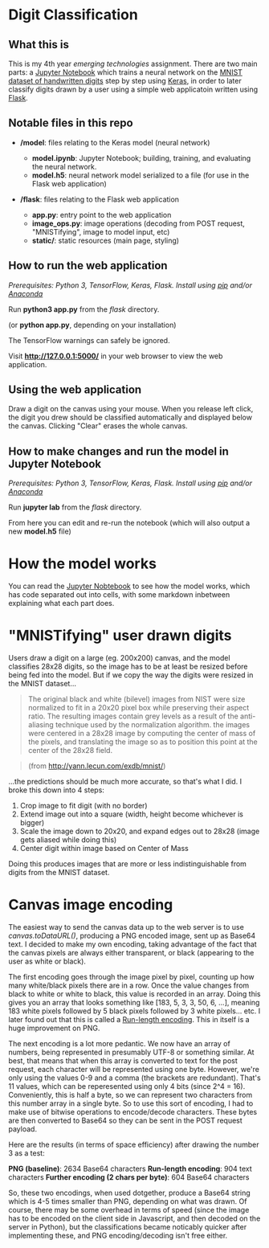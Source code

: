 # Digit Classification

## What this is
This is my 4th year *emerging technologies* assignment. There are two main parts: a [Jupyter Notebook](https://jupyter.org/) which trains a neural network on the [MNIST dataset of handwritten digits](http://yann.lecun.com/exdb/mnist/) step by step using [Keras](https://keras.io/), in order to later classify digits drawn by a user using a simple web applicatoin written using [Flask](https://www.fullstackpython.com/flask.html).

## Notable files in this repo

* **/model**: files relating to the Keras model (neural network)
  * **model.ipynb**: Jupyter Notebook; building, training, and evaluating the neural network.
  * **model.h5**: neural network model serialized to a file (for use in the Flask web application)


* **/flask**: files relating to the Flask web application
  * **app.py**: entry point to the web application
  * **image_ops.py**: image operations (decoding from POST request, "MNISTifying", image to model input, etc)
  * **static/**: static resources (main page, styling)
  

## How to run the web application

*Prerequisites: Python 3, TensorFlow, Keras, Flask. Install using [pip](https://pypi.org/project/pip/) and/or [Anaconda](https://www.anaconda.com/distribution/)*

Run **python3 app.py** from the *flask* directory.

(or **python app.py**, depending on your installation)

The TensorFlow warnings can safely be ignored.

Visit **http://127.0.0.1:5000/** in your web browser to view the web application.

## Using the web application

Draw a digit on the canvas using your mouse. When you release left click, the digit you drew should be classified automatically and displayed below the canvas. Clicking "Clear" erases the whole canvas.

## How to make changes and run the model in Jupyter Notebook

*Prerequisites: Python 3, TensorFlow, Keras, Flask. Install using [pip](https://pypi.org/project/pip/) and/or [Anaconda](https://www.anaconda.com/distribution/)*

Run **jupyter lab** from the *flask* directory.

From here you can edit and re-run the notebook (which will also output a new **model.h5** file)

# How the model works

You can read the [Jupyter Nobtebook](https://github.com/Ronan-H/digit-classification/blob/master/model/model.ipynb) to see how the model works, which has code separated out into cells, with some markdown inbetween explaining what each part does.

# "MNISTifying" user drawn digits

Users draw a digit on a large (eg. 200x200) canvas, and the model classifies 28x28 digits, so the image has to be at least be resized before being fed into the model. But if we copy the way the digits were resized in the MNIST dataset...


> The original black and white (bilevel) images from NIST were size normalized to fit in a 20x20 pixel box while preserving their aspect ratio. The resulting images contain grey levels as a result of the anti-aliasing technique used by the normalization algorithm. the images were centered in a 28x28 image by computing the center of mass of the pixels, and translating the image so as to position this point at the center of the 28x28 field.

> (from http://yann.lecun.com/exdb/mnist/)

...the predictions should be much more accurate, so that's what I did. I broke this down into 4 steps:

1. Crop image to fit digit (with no border)
2. Extend image out into a square (width, height become whichever is bigger)
3. Scale the image down to 20x20, and expand edges out to 28x28 (image gets aliased while doing this)
4. Center digit within image based on Center of Mass

Doing this produces images that are more or less indistinguishable from digits from the MNIST dataset.

# Canvas image encoding

The easiest way to send the canvas data up to the web server is to use *canvas.toDataURL()*, producing a PNG encoded image, sent up as Base64 text. I decided to make my own encoding, taking advantage of the fact that the canvas pixels are always either transparent, or black (appearing to the user as white or black). 

The first encoding goes through the image pixel by pixel, counting up how many white/black pixels there are in a row. Once the value changes from black to white or white to black, this value is recorded in an array. Doing this gives you an array that looks something like [183, 5, 3, 3, 50, 6, ...], meaning 183 white pixels followed by 5 black pixels followed by 3 white pixels... etc. I later found out that this is called a [Run-length encoding](https://en.wikipedia.org/wiki/Run-length_encoding). This in itself is a huge improvement on PNG.

The next encoding is a lot more pedantic. We now have an array of numbers, being represented in presumably UTF-8 or something similar. At best, that means that when this array is converted to text for the post request, each character will be represented using one byte. However, we're only using the values 0-9 and a comma (the brackets are redundant). That's 11 values, which can be reperesented using only 4 bits (since 2^4 = 16). Conveniently, this is half a byte, so we can represent two characters from this number array in a single byte. So to use this sort of encoding, I had to make use of bitwise operations to encode/decode characters. These bytes are then converted to Base64 so they can be sent in the POST request payload.

Here are the results (in terms of space efficiency) after drawing the number 3 as a test:

**PNG (baseline)**: 2634 Base64 characters
**Run-length encoding**: 904 text characters
**Further encoding (2 chars per byte)**: 604 Base64 characters

So, these two encodings, when used dotgether, produce a Base64 string which is 4-5 times smaller than PNG, depending on what was drawn. Of course, there may be some overhead in terms of speed (since the image has to be encoded on the client side in Javascript, and then decoded on the server in Python), but the classifications became noticably quicker after implementing these, and PNG encoding/decoding isn't free either.
